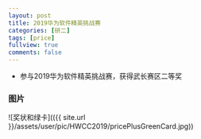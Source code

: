 ```yaml
---
layout: post
title: 2019华为软件精英挑战赛
categories: [研二]
tags: [price]
fullview: true
comments: false
---
```



* 参与2019华为软件精英挑战赛，获得武长赛区二等奖

### 图片

![奖状和绿卡](({{ site.url }}/assets/user/pic/HWCC2019/pricePlusGreenCard.jpg))

